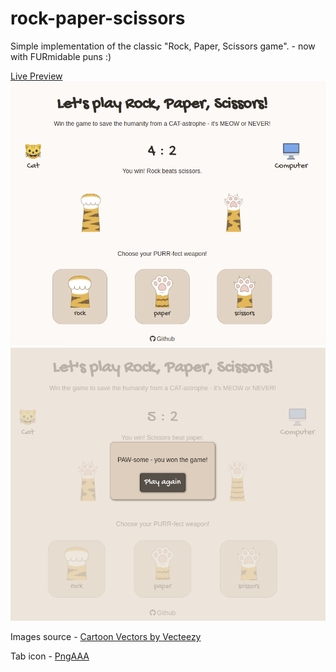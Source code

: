 # rock-paper-scissors
Simple implementation of the classic "Rock, Paper, Scissors game". - now with FURmidable puns :) 

<a href="https://yuliana-r.github.io/rock-paper-scissors/">Live Preview</a>
<img src="./images/demo-1.png">
<img src="./images/demo-2.png">

Images source - <a href="https://www.vecteezy.com/free-vector/cartoon">Cartoon Vectors by Vecteezy</a>

Tab icon - <a href='https://www.pngaaa.com/detail/2550439'>PngAAA</a>
